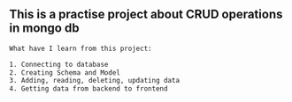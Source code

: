 ## This is a practise project about CRUD operations in mongo db

```bash
What have I learn from this project:

1. Connecting to database
2. Creating Schema and Model
3. Adding, reading, deleting, updating data
4. Getting data from backend to frontend
```